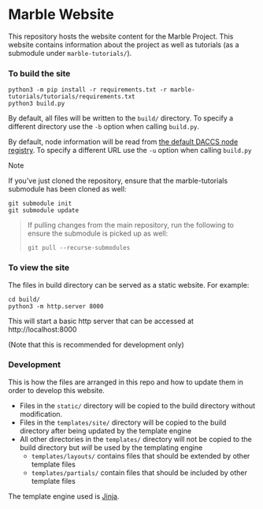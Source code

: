# Marble Website

This repository hosts the website content for the Marble Project. This website contains information about the
project as well as tutorials (as a submodule under `marble-tutorials/`).

### To build the site

```shell
python3 -m pip install -r requirements.txt -r marble-tutorials/tutorials/requirements.txt
python3 build.py
```

By default, all files will be written to the `build/` directory. To specify a different directory use the `-b` option
when calling `build.py`.

By default, node information will be read from 
[the default DACCS node registry](
    https://raw.githubusercontent.com/DACCS-Climate/Marble-node-registry/current-registry/node_registry.json
). To specify a different URL use the `-u` option when calling `build.py`

> [!NOTE]
> If you've just cloned the repository, ensure that the marble-tutorials submodule has been cloned as well:
> ```shell
> git submodule init
> git submodule update
> ```

> If pulling changes from the main repository, run the following to ensure the submodule is picked up as well:
> ```shell
> git pull --recurse-submodules
> ```

### To view the site

The files in build directory can be served as a static website. For example:

```shell
cd build/
python3 -m http.server 8000
```

This will start a basic http server that can be accessed at http://localhost:8000

(Note that this is recommended for development only)

### Development

This is how the files are arranged in this repo and how to update them in order to develop this website.

- Files in the `static/` directory will be copied to the build directory without modification.
- Files in the `templates/site/` directory will be copied to the build directory after being updated by the template engine
- All other directories in the `templates/` directory will not be copied to the build directory but _will_ be used by the templating engine
  - `templates/layouts/` contains files that should be extended by other template files
  - `templates/partials/` contain files that should be included by other template files

The template engine used is [Jinja](https://jinja.palletsprojects.com/en/3.1.x/).
